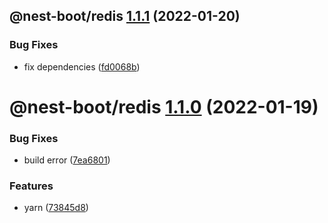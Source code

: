 ## @nest-boot/redis [1.1.1](https://github.com/d4rkcr0w/nest-boot/compare/@nest-boot/redis@1.1.0...@nest-boot/redis@1.1.1) (2022-01-20)


### Bug Fixes

* fix dependencies ([fd0068b](https://github.com/d4rkcr0w/nest-boot/commit/fd0068b0842bb0001038dca8b6375d464dd89ed6))

# @nest-boot/redis [1.1.0](https://github.com/d4rkcr0w/nest-boot/compare/@nest-boot/redis@1.0.0...@nest-boot/redis@1.1.0) (2022-01-19)


### Bug Fixes

* build error ([7ea6801](https://github.com/d4rkcr0w/nest-boot/commit/7ea6801200bf4869d17461769335d8887388657c))


### Features

* yarn ([73845d8](https://github.com/d4rkcr0w/nest-boot/commit/73845d8f3b2038c1814faa86b6170bc9a05502aa))
